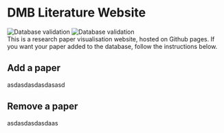 # DMB Literature Website
![Database validation](https://github.com/BorisGerretzen/DMBLiteratureWebsite/actions/workflows/main.yml/badge.svg)
![Database validation](https://github.com/BorisGerretzen/DMBLiteratureWebsite/actions/workflows/deploy.yml/badge.svg)\
This is a research paper visualisation website, hosted on Github pages. If you want your paper added to the database, follow the instructions below.

## Add a paper
asdasdasdasdasasd


## Remove a paper
asdasdasdasdaas
